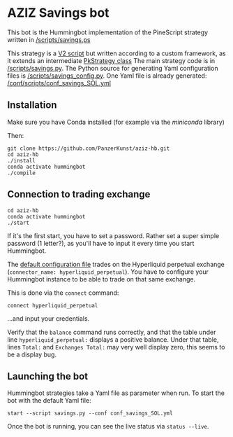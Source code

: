# AZIZ Savings bot

This bot is the Hummingbot implementation of the PineScript strategy written in
[/scripts/savings.ps](https://github.com/PanzerKunst/aziz-hb/blob/main/scripts/savings.ps)

This strategy is a [V2 script](https://hummingbot.org/scripts/) but written according to a custom framework, as it extends
an intermediate [PkStrategy class](https://github.com/PanzerKunst/aziz-hb/blob/main/scripts/pk/pk_strategy.py)
The main strategy code is in [/scripts/savings.py](https://github.com/PanzerKunst/aziz-hb/blob/main/scripts/savings.py).
The Python source for generating Yaml configuration files is [/scripts/savings_config.py](https://github.com/PanzerKunst/aziz-hb/blob/main/scripts/savings_config.py).
One Yaml file is already generated: [/conf/scripts/conf_savings_SOL.yml](https://github.com/PanzerKunst/aziz-hb/blob/main/conf/scripts/conf_savings_SOL.yml)

## Installation

Make sure you have Conda installed (for example via the _miniconda_ library)

Then:
```
git clone https://github.com/PanzerKunst/aziz-hb.git
cd aziz-hb
./install
conda activate hummingbot
./compile
```

## Connection to trading exchange

```
cd aziz-hb
conda activate hummingbot
./start
```

If it's the first start, you have to set a password. Rather set a super simple password (1 letter?), as you'll have to
input it every time you start Hummingbot.

The [default configuration file](https://github.com/PanzerKunst/aziz-hb/blob/main/conf/scripts/conf_savings_SOL.yml)
trades on the Hyperliquid perpetual exchange (`connector_name: hyperliquid_perpetual`). You have to configure your
Hummingbot instance to be able to trade on that same exchange.

This is done via the `connect` command:
```
connect hyperliquid_perpetual
```
...and input your credentials.

Verify that the `balance` command runs correctly, and that the table under line `hyperliquid_perpetual:` displays a
positive balance. Under that table, lines `Total:` and `Exchanges Total:` may very well display zero, this seems to be
a display bug.

## Launching the bot

Hummingbot strategies take a Yaml file as parameter when run. To start the bot with the default Yaml file:
```
start --script savings.py --conf conf_savings_SOL.yml
```

Once the bot is running, you can see the live status via `status --live`.
